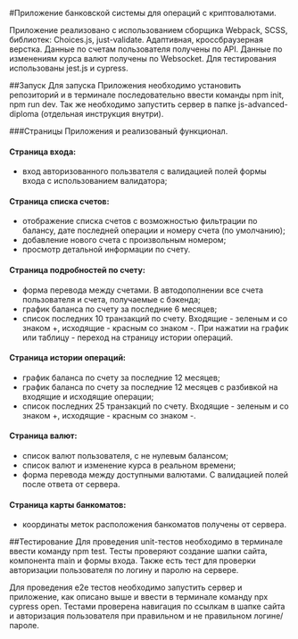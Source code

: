 #Приложение банковской системы для операций с криптовалютами.

Приложение реализовано с использованием сборщика Webpack, SCSS, библиотек: Сhoices.js, just-validate. Адаптивная, кроссбраузерная верстка. Данные по счетам пользователя получены по API. Данные по изменениям курса валют получены по Websocket. Для тестирования использованы jest.js и cypress.

##Запуск
Для запуска Приложения необходимо установить репозиторий и в терминале последовательно ввести команды npm init, npm run dev. Так же необходимо запустить сервер в папке js-advanced-diploma (отдельная инструкция внутри).

###Страницы Приложения и реализованый функционал.
#### Страница входа:
- вход авторизованного пользвателя с валидацией полей формы входа с использованием валидатора;

#### Страница списка счетов:
- отображение списка счетов с возможностью фильтрации по балансу, дате последней операции и номеру счета (по умолчанию);
- добавление нового счета с произвольным номером;
- просмотр детальной информации по счету.

#### Страница подробностей по счету:
- форма перевода между счетами. В автодополнении все счета пользователя и счета, получаемые с бэкенда;
- график баланса по счету за последние 6 месяцев;
- список последних 10 транзакций по счету. Входящие - зеленым и со знаком +, исходящие - красным со знаком -.
При нажатии на график или таблицу - переход на страницу истории операций.

#### Страница истории операций:
- график баланса по счету за последние 12 месяцев;
- график баланса по счету за последние 12 месяцев с разбивкой на входящие и исходящие операции;
- список последних 25 транзакций по счету. Входящие - зеленым и со знаком +, исходящие - красным со знаком -.

#### Страница валют:
- список валют пользователя, с не нулевым балансом;
- список валют и изменение курса в реальном времени;
- форма перевода между доступными валютами. С валидацией полей после ответа от сервера.

#### Страница карты банкоматов:
- координаты меток расположения банкоматов получены от сервера.

##Тестирование
Для проведения unit-тестов необходимо в терминале ввести команду npm test.
Тесты проверяют создание шапки сайта, компонента main и формы входа. Также есть тест для проверки авторизации пользователя по логину и паролю на сервере.

Для проведения е2е тестов необходимо запустить сервер и приложение, как описано выше и ввести в терминале команду npx cypress open. Тестами проверена навигация по ссылкам в шапке сайта и авторизация пользователя при правильном и не правильном логине/пароле.
